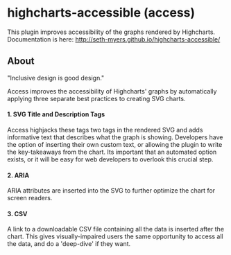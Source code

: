 # highcharts-accessible (access)
This plugin improves accessibility of the graphs rendered by Highcharts.
Documentation is here: http://seth-myers.github.io/highcharts-accessible/

## About
"Inclusive design is good design."  

Access improves the accessibility of Highcharts' graphs by automatically applying three separate best practices to creating SVG charts. 

#### 1. SVG Title and Description Tags
Access highjacks these tags two tags in the rendered SVG and adds informative text that describes what the graph is showing. Developers have the option of inserting their own custom text, or allowing the plugin to write the key-takeaways from the chart. Its important that an automated option exists, or it will be easy for web developers to overlook this crucial step.

#### 2. ARIA
ARIA attributes are inserted into the SVG to further optimize the chart for screen readers.

#### 3. CSV
A link to a downloadable CSV file containing all the data is inserted after the chart. This gives visually-impaired users the same opportunity to access all the data, and do a 'deep-dive' if they want.
